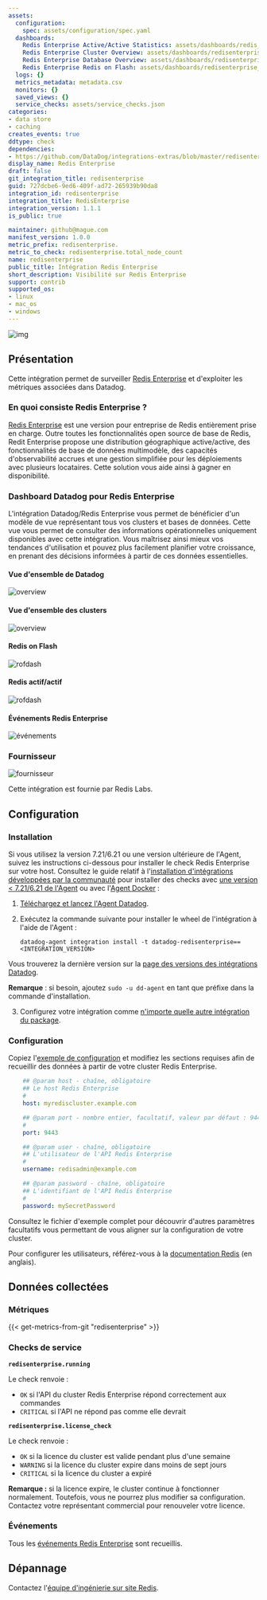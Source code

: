 ```yaml
---
assets:
  configuration:
    spec: assets/configuration/spec.yaml
  dashboards:
    Redis Enterprise Active/Active Statistics: assets/dashboards/redis_enterprise_active_active.json
    Redis Enterprise Cluster Overview: assets/dashboards/redisenterprise_cluster_top_view.json
    Redis Enterprise Database Overview: assets/dashboards/redisenterprise_overview.json
    Redis Enterprise Redis on Flash: assets/dashboards/redisenterprise_rof.json
  logs: {}
  metrics_metadata: metadata.csv
  monitors: {}
  saved_views: {}
  service_checks: assets/service_checks.json
categories:
- data store
- caching
creates_events: true
ddtype: check
dependencies:
- https://github.com/DataDog/integrations-extras/blob/master/redisenterprise/README.md
display_name: Redis Enterprise
draft: false
git_integration_title: redisenterprise
guid: 727dcbe6-9ed6-409f-ad72-265939b90da8
integration_id: redisenterprise
integration_title: RedisEnterprise
integration_version: 1.1.1
is_public: true

maintainer: github@mague.com
manifest_version: 1.0.0
metric_prefix: redisenterprise.
metric_to_check: redisenterprise.total_node_count
name: redisenterprise
public_title: Intégration Redis Enterprise
short_description: Visibilité sur Redis Enterprise
support: contrib
supported_os:
- linux
- mac_os
- windows
---
```




![img][1]

## Présentation

Cette intégration permet de surveiller [Redis Enterprise][2] et d'exploiter les métriques associées dans Datadog.

### En quoi consiste Redis Enterprise ?

[Redis Enterprise][2] est une version pour entreprise de Redis entièrement prise en charge. Outre toutes les fonctionnalités open source de base de Redis, Redit Enterprise propose une distribution géographique active/active, des fonctionnalités de base de données multimodèle, des capacités d'observabilité accrues et une gestion simplifiée pour les déploiements avec plusieurs locataires. Cette solution vous aide ainsi à gagner en disponibilité.

### Dashboard Datadog pour Redis Enterprise

L'intégration Datadog/Redis Enterprise vous permet de bénéficier d'un modèle de vue représentant tous vos clusters et bases de données. Cette vue vous permet de consulter des informations opérationnelles uniquement disponibles avec cette intégration. Vous maîtrisez ainsi mieux vos tendances d'utilisation et pouvez plus facilement planifier votre croissance, en prenant des décisions informées à partir de ces données essentielles.

#### Vue d'ensemble de Datadog
![overview][3]

#### Vue d'ensemble des clusters
![overview][4]

#### Redis on Flash
![rofdash][5]

#### Redis actif/actif
![rofdash][6]

#### Événements Redis Enterprise
![événements][7]

### Fournisseur

![fournisseur][8]

Cette intégration est fournie par Redis Labs.

## Configuration

### Installation

Si vous utilisez la version 7.21/6.21 ou une version ultérieure de l'Agent, suivez les instructions ci-dessous pour installer le check Redis Enterprise sur votre host. Consultez le guide relatif à l'[installation d'intégrations développées par la communauté][9] pour installer des checks avec [une version < 7.21/6.21 de l'Agent][10] ou avec l'[Agent Docker][11] :

1. [Téléchargez et lancez l'Agent Datadog][12].
2. Exécutez la commande suivante pour installer le wheel de l'intégration à l'aide de l'Agent :

   ```shell
   datadog-agent integration install -t datadog-redisenterprise==<INTEGRATION_VERSION>
   ```
  Vous trouverez la dernière version sur la [page des versions des intégrations Datadog][13].

   **Remarque** : si besoin, ajoutez `sudo -u dd-agent` en tant que préfixe dans la commande d'installation.

3. Configurez votre intégration comme [n'importe quelle autre intégration du package][14].

### Configuration

Copiez l'[exemple de configuration][15] et modifiez les sections requises afin de recueillir des données à partir de votre cluster Redis Enterprise.

```yml
    ## @param host - chaîne, obligatoire
    ## Le host Redis Enterprise
    #
    host: myrediscluster.example.com

    ## @param port - nombre entier, facultatif, valeur par défaut : 9443
    #
    port: 9443

    ## @param user - chaîne, obligatoire
    ## L'utilisateur de l'API Redis Enterprise
    #
    username: redisadmin@example.com

    ## @param password - chaîne, obligatoire
    ## L'identifiant de l'API Redis Enterprise
    #
    password: mySecretPassword
```

Consultez le fichier d'exemple complet pour découvrir d'autres paramètres facultatifs vous permettant de vous aligner sur la configuration de votre cluster.

Pour configurer les utilisateurs, référez-vous à la [documentation Redis][16] (en anglais).

## Données collectées

### Métriques
{{< get-metrics-from-git "redisenterprise" >}}


### Checks de service

**`redisenterprise.running`**

Le check renvoie :

- `OK` si l'API du cluster Redis Enterprise répond correctement aux commandes
- `CRITICAL` si l'API ne répond pas comme elle devrait

**`redisenterprise.license_check`**

Le check renvoie :

- `OK` si la licence du cluster est valide pendant plus d'une semaine
- `WARNING` si la licence du cluster expire dans moins de sept jours
- `CRITICAL` si la licence du cluster a expiré

**Remarque :** si la licence expire, le cluster continue à fonctionner normalement. Toutefois, vous ne pourrez plus modifier sa configuration. Contactez votre représentant commercial pour renouveler votre licence.

### Événements

Tous les [événements Redis Enterprise][18] sont recueillis.

## Dépannage

Contactez l'[équipe d'ingénierie sur site Redis][19].


[1]: https://raw.githubusercontent.com/DataDog/integrations-extras/master/redisenterprise/images/redis-enterprise.jpg
[2]: http://www.redislabs.com
[3]: https://raw.githubusercontent.com/DataDog/integrations-extras/master/redisenterprise/images/dashboard.png
[4]: https://raw.githubusercontent.com/DataDog/integrations-extras/master/redisenterprise/images/datadog_cluster_top_view.png
[5]: https://raw.githubusercontent.com/DataDog/integrations-extras/master/redisenterprise/images/ROF_dashboard.png
[6]: https://raw.githubusercontent.com/DataDog/integrations-extras/master/redisenterprise/images/active_active_dashboard.png
[7]: https://raw.githubusercontent.com/DataDog/integrations-extras/master/redisenterprise/images/events.png
[8]: https://raw.githubusercontent.com/DataDog/integrations-extras/master/redisenterprise/images/logo-redis.png
[9]: https://docs.datadoghq.com/fr/agent/guide/use-community-integrations/?tab=agentv721v621
[10]: https://docs.datadoghq.com/fr/agent/guide/use-community-integrations/?tab=agentearlierversions
[11]: https://docs.datadoghq.com/fr/agent/guide/use-community-integrations/?tab=docker
[12]: https://app.datadoghq.com/account/settings#agent
[13]: https://github.com/DataDog/integrations-extras/tags
[14]: https://docs.datadoghq.com/fr/getting_started/integrations/
[15]: https://github.com/DataDog/integrations-extras/blob/master/redisenterprise/datadog_checks/redisenterprise/data/conf.yaml.example
[16]: https://docs.redislabs.com/latest/rc/security/database-security/passwords-users-roles/
[17]: https://github.com/DataDog/integrations-extras/blob/master/redisenterprise/metadata.csv
[18]: https://docs.redislabs.com/latest/rs/administering/monitoring-metrics/#cluster-alerts
[19]: mailto:redis.observability@redis.com?subject=Datadog%20Integration%20Support
